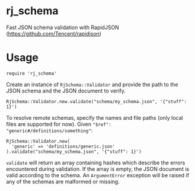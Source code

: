 # rj_schema
Fast JSON schema validation with RapidJSON (https://github.com/Tencent/rapidjson)
# Usage
```
require 'rj_schema'
```
Create an instance of `RjSchema::Validator` and provide the path to the JSON schema and the JSON document to verify.
```
RjSchema::Validator.new.validate("schema/my_schema.json", '{"stuff": 1}')
```
To resolve remote schemas, specify the names and file paths (only local files are supported for now). Given `"$ref": "generic#/definitions/something"`:
```
RjSchema::Validator.new(
  'generic' => 'definitions/generic.json'
).validate("schema/my_schema.json", '{"stuff": 1}')
```
`validate` will return an array containing hashes which describe the errors encountered during validation. If the array is empty, the JSON document is valid according to the schema.
An `ArgumentError` exception will be raised if any of the schemas are malformed or missing.
